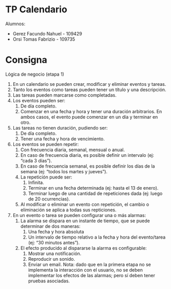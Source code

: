 # TP Calendario

Alumnos:

- Gerez Facundo Nahuel - 109429
- Orsi Tomas Fabrizio - 109735

<!-- ![Diagrama UML](Diagrama/diagramaClases.png) -->

# Consigna
Lógica de negocio (etapa 1)

1. En un calendario se pueden crear, modificar y eliminar eventos y tareas.
2. Tanto los eventos como tareas pueden tener un título y una descripción.
3. Las tareas pueden marcarse como completadas.
4. Los eventos pueden ser:
	1. De día completo.
	2. Comenzar en una fecha y hora y tener una duración arbitrarios.
        En ambos casos, el evento puede comenzar en un día y terminar en otro.
5. Las tareas no tienen duración, pudiendo ser:
	1. De día completo.
	2. Tener una fecha y hora de vencimiento.
6. Los eventos se pueden repetir:
	1. Con frecuencia diaria, semanal, mensual o anual.
	2. En caso de frecuencia diaria, es posible definir un intervalo (ej: “cada 3 días”).
	3. En caso de frecuencia semanal, es posible definir los días de la semana (ej: “todos los martes y jueves”).
	4. La repetición puede ser:
		1. Infinita.
		2. Terminar en una fecha determinada (ej: hasta el 13 de enero).
		3. Terminar luego de una cantidad de repeticiones dada (ej: luego de 20 ocurrencias).
	5. Al modificar o eliminar un evento con repetición, el cambio o eliminación se aplica a todas sus repticiones.
7. En un evento o tarea se pueden configurar una o más alarmas:
	1. La alarma se dispara en un instante de tiempo, que se puede determinar de dos maneras:
		1. Una fecha y hora absoluta
		2. Un intervalo de tiempo relativo a la fecha y hora del evento/tarea (ej: “30 minutos antes”).
	2. El efecto producido al dispararse la alarma es configurable:
		1. Mostrar una notificación.
		2. Reproducir un sonido.
		3. Enviar un email.
		Nota: dado que en la primera etapa no se implementa la interacción con el usuario, no se deben implementar los efectos de las alarmas; pero sí deben tener pruebas asociadas.

